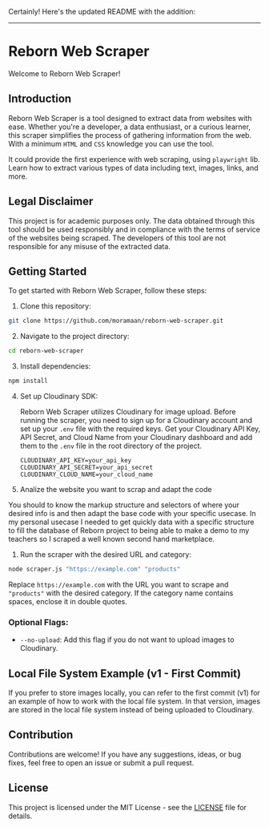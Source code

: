 Certainly! Here's the updated README with the addition:

---

# Reborn Web Scraper

Welcome to Reborn Web Scraper!

## Introduction

Reborn Web Scraper is a tool designed to extract data from websites with ease. Whether you're a developer, a data enthusiast, or a curious learner, this scraper simplifies the process of gathering information from the web. With a minimum `HTML` and `CSS` knowledge you can use the tool.

It could provide the first experience with web scraping, using `playwright` lib.
Learn how to extract various types of data including text, images, links, and more.


## Legal Disclaimer

This project is for academic purposes only. The data obtained through this tool should be used responsibly and in compliance with the terms of service of the websites being scraped. The developers of this tool are not responsible for any misuse of the extracted data.

## Getting Started

To get started with Reborn Web Scraper, follow these steps:

1. Clone this repository:

```bash
git clone https://github.com/moramaan/reborn-web-scraper.git
```

2. Navigate to the project directory:

```bash
cd reborn-web-scraper
```

3. Install dependencies:

```bash
npm install
```

4. Set up Cloudinary SDK:
   
   Reborn Web Scraper utilizes Cloudinary for image upload. Before running the scraper, you need to sign up for a Cloudinary account and set up your `.env` file with the required keys. Get your Cloudinary API Key, API Secret, and Cloud Name from your Cloudinary dashboard and add them to the `.env` file in the root directory of the project.

   ```
   CLOUDINARY_API_KEY=your_api_key
   CLOUDINARY_API_SECRET=your_api_secret
   CLOUDINARY_CLOUD_NAME=your_cloud_name
   ```

5. Analize the website you want to scrap and adapt the code

You should to know the markup structure and selectors of where your desired info is and then adapt the base code with your specific usecase.
In my personal usecase I needed to get quickly data with a specific structure to fill the database of Reborn project to being able to make a demo to my teachers so I scraped a well known second hand marketplace.

1. Run the scraper with the desired URL and category:

```bash
node scraper.js "https://example.com" "products"
```

Replace `https://example.com` with the URL you want to scrape and `"products"` with the desired category. If the category name contains spaces, enclose it in double quotes.

### Optional Flags:

- `--no-upload`: Add this flag if you do not want to upload images to Cloudinary.

## Local File System Example (v1 - First Commit)

If you prefer to store images locally, you can refer to the first commit (v1) for an example of how to work with the local file system. In that version, images are stored in the local file system instead of being uploaded to Cloudinary.

## Contribution

Contributions are welcome! If you have any suggestions, ideas, or bug fixes, feel free to open an issue or submit a pull request.

## License

This project is licensed under the MIT License - see the [LICENSE](LICENSE) file for details.
